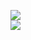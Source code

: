 [![](https://img.shields.io/badge/Made%20With-Github%20Spray-lightgrey.svg?style=for-the-badge&logo=github)](https://github.com/Annihil/github-spray#8569)  
[![](https://i.imgur.com/2DrTn0Z.gif)](https://github.com/Annihil/github-spray)
